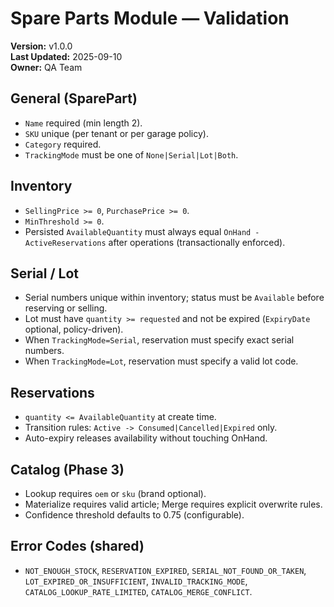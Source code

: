 # Spare Parts Module — Validation
**Version:** v1.0.0  
**Last Updated:** 2025-09-10  
**Owner:** QA Team  

## General (SparePart)
- `Name` required (min length 2).
- `SKU` unique (per tenant or per garage policy).
- `Category` required.
- `TrackingMode` must be one of `None|Serial|Lot|Both`.

## Inventory
- `SellingPrice >= 0`, `PurchasePrice >= 0`.
- `MinThreshold >= 0`.
- Persisted `AvailableQuantity` must always equal `OnHand - ActiveReservations` after operations (transactionally enforced).

## Serial / Lot
- Serial numbers unique within inventory; status must be `Available` before reserving or selling.
- Lot must have `quantity >= requested` and not be expired (`ExpiryDate` optional, policy-driven).
- When `TrackingMode=Serial`, reservation must specify exact serial numbers.
- When `TrackingMode=Lot`, reservation must specify a valid lot code.

## Reservations
- `quantity <= AvailableQuantity` at create time.
- Transition rules: `Active -> Consumed|Cancelled|Expired` only.
- Auto-expiry releases availability without touching OnHand.

## Catalog (Phase 3)
- Lookup requires `oem` or `sku` (brand optional).
- Materialize requires valid article; Merge requires explicit overwrite rules.
- Confidence threshold defaults to 0.75 (configurable).

## Error Codes (shared)
- `NOT_ENOUGH_STOCK`, `RESERVATION_EXPIRED`, `SERIAL_NOT_FOUND_OR_TAKEN`, `LOT_EXPIRED_OR_INSUFFICIENT`, `INVALID_TRACKING_MODE`, `CATALOG_LOOKUP_RATE_LIMITED`, `CATALOG_MERGE_CONFLICT`.
